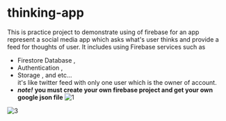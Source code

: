 # thinking-app
This is practice project to demonstrate using of firebase for an app represent a social media app which asks what's user thinks and provide a feed for thoughts of user.
It includes using Firebase services such as 
- Firestore Database ,
- Authentication ,
- Storage ,
and etc...  
it's like twitter feed with only one user which is the owner of account.  
 - ***note!***
**you must create your own firebase project and get your own google json file**
![1](https://user-images.githubusercontent.com/60261402/126181422-ed124eaf-50ca-453a-bf30-73a04739f370.png)






![3](https://user-images.githubusercontent.com/60261402/126181523-b77741a5-f80c-4421-99f4-f7364d64a561.png)
